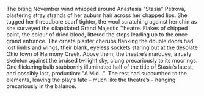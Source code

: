 The biting November wind whipped around Anastasia "Stasia" Petrova, plastering stray strands of her auburn hair across her chapped lips.  She tugged her threadbare scarf tighter, the wool scratching against her chin as she surveyed the dilapidated Grand Majestic Theatre.  Flakes of chipped paint, the colour of dried blood, littered the steps leading up to the once-grand entrance.  The ornate plaster cherubs flanking the double doors had lost limbs and wings, their blank, eyeless sockets staring out at the desolate Ohio town of Harmony Creek.  Above them, the theatre’s marquee, a rusty skeleton against the bruised twilight sky, clung precariously to its moorings. One flickering bulb stubbornly illuminated half of the title of Stasia’s latest, and possibly last, production:  "A Mid…".  The rest had succumbed to the elements, leaving the play’s fate – much like the theatre’s – hanging precariously in the balance.
